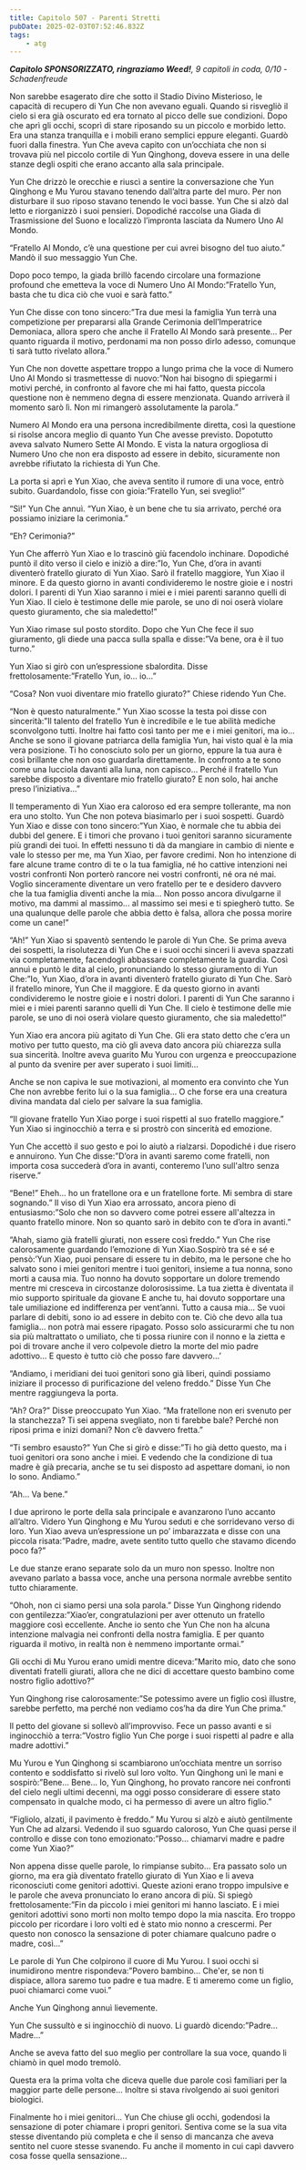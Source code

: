 ```yaml
---
title: Capitolo 507 - Parenti Stretti
pubDate: 2025-02-03T07:52:46.832Z
tags:
    - atg
---
```



<em><strong>Capitolo SPONSORIZZATO, ringraziamo Weed!</strong>,
9 capitoli in coda, 0/10
-Schadenfreude</em>


Non sarebbe esagerato dire che sotto il Stadio Divino Misterioso, le capacità di recupero di Yun Che non avevano eguali. Quando si risvegliò il cielo si era già oscurato ed era tornato al picco delle sue condizioni. Dopo che aprì gli occhi, scoprì di stare riposando su un piccolo e morbido letto.
Era una stanza tranquilla e i mobili erano semplici eppure eleganti. Guardò fuori dalla finestra. Yun Che aveva capito con un’occhiata che non si trovava più nel piccolo cortile di Yun Qinghong, doveva essere in una delle stanze degli ospiti che erano accanto alla sala principale.


Yun Che drizzò le orecchie e riuscì a sentire la conversazione che Yun Qinghong e Mu Yurou stavano tenendo dall’altra parte del muro. Per non disturbare il suo riposo stavano tenendo le voci basse. Yun Che si alzò dal letto e riorganizzò i suoi pensieri. Dopodiché raccolse una Giada di Trasmissione del Suono e localizzò l’impronta lasciata da Numero Uno Al Mondo.


“Fratello Al Mondo, c’è una questione per cui avrei bisogno del tuo aiuto.” Mandò il suo messaggio Yun Che.


Dopo poco tempo, la giada brillò facendo circolare una formazione profound che emetteva la voce di Numero Uno Al Mondo:”Fratello Yun, basta che tu dica ciò che vuoi e sarà fatto.”


Yun Che disse con tono sincero:”Tra due mesi la famiglia Yun terrà una competizione per prepararsi alla Grande Cerimonia dell’Imperatrice Demoniaca, allora spero che anche il Fratello Al Mondo sarà presente… Per quanto riguarda il motivo, perdonami ma non posso dirlo adesso, comunque ti sarà tutto rivelato allora.”


Yun Che non dovette aspettare troppo a lungo prima che la voce di Numero Uno Al Mondo si trasmettesse di nuovo:”Non hai bisogno di spiegarmi i motivi perché, in confronto al favore che mi hai fatto, questa piccola questione non è nemmeno degna di essere menzionata. Quando arriverà il momento sarò lì. Non mi rimangerò assolutamente la parola.”


Numero Al Mondo era una persona incredibilmente diretta, così la questione si risolse ancora meglio di quanto Yun Che avesse previsto. Dopotutto aveva salvato Numero Sette Al Mondo. E vista la natura orgogliosa di Numero Uno che non era disposto ad essere in debito, sicuramente non avrebbe rifiutato la richiesta di Yun Che.


La porta si aprì e Yun Xiao, che aveva sentito il rumore di una voce, entrò subito. Guardandolo, fisse con gioia:”Fratello Yun, sei sveglio!”


“Sì!” Yun Che annuì. “Yun Xiao, è un bene che tu sia arrivato, perché ora possiamo iniziare la cerimonia.”


“Eh? Cerimonia?”


Yun Che afferrò Yun Xiao e lo trascinò giù facendolo inchinare. Dopodiché puntò il dito verso il cielo e iniziò a dire:”Io, Yun Che, d’ora in avanti diventerò fratello giurato di Yun Xiao. Sarò il fratello maggiore, Yun Xiao il minore. E da questo giorno in avanti condivideremo le nostre gioie e i nostri dolori. I parenti di Yun Xiao saranno i miei e i miei parenti saranno quelli di Yun Xiao. Il cielo è testimone delle mie parole, se uno di noi oserà violare questo giuramento, che sia maledetto!”


Yun Xiao rimase sul posto stordito. Dopo che Yun Che fece il suo giuramento, gli diede una pacca sulla spalla e disse:”Va bene, ora è il tuo turno.”


Yun Xiao si girò con un’espressione sbalordita. Disse frettolosamente:”Fratello Yun, io… io…”


“Cosa? Non vuoi diventare mio fratello giurato?” Chiese ridendo Yun Che.


“Non è questo naturalmente.” Yun Xiao scosse la testa poi disse con sincerità:”Il talento del fratello Yun è incredibile e le tue abilità mediche sconvolgono tutti. Inoltre hai fatto così tanto per me e i miei genitori, ma io...
Anche se sono il giovane patriarca della famiglia Yun, hai visto qual è la mia vera posizione. Ti ho conosciuto solo per un giorno, eppure la tua aura è così brillante che non oso guardarla direttamente.
In confronto a te sono come una lucciola davanti alla luna, non capisco... Perché il fratello Yun sarebbe disposto a diventare mio fratello giurato? E non solo, hai anche preso l’iniziativa...”


Il temperamento di Yun Xiao era caloroso ed era sempre tollerante, ma non era uno stolto. Yun Che non poteva biasimarlo per i suoi sospetti. Guardò Yun Xiao e disse con tono sincero:”Yun Xiao, è normale che tu abbia dei dubbi del genere. E i timori che provano i tuoi genitori saranno sicuramente più grandi dei tuoi. In effetti nessuno ti dà da mangiare in cambio di niente e vale lo stesso per me, ma Yun Xiao, per favore credimi. Non ho intenzione di fare alcune trame contro di te o la tua famiglia, né ho cattive intenzioni nei vostri confronti
Non porterò rancore nei vostri confronti, né ora né mai. Voglio sinceramente diventare un vero fratello per te e desidero davvero che la tua famiglia diventi anche la mia... Non posso ancora divulgarne il motivo, ma dammi al massimo... al massimo sei mesi e ti spiegherò tutto. Se una qualunque delle parole che abbia detto è falsa, allora che possa morire come un cane!”


“Ah!” Yun Xiao si spaventò sentendo le parole di Yun Che. Se prima aveva dei sospetti, la risolutezza di Yun Che e i suoi occhi sinceri li aveva spazzati via completamente, facendogli abbassare completamente la guardia. Così annuì e puntò le dita al cielo, pronunciando lo stesso giuramento di Yun Che:”Io, Yun Xiao, d’ora in avanti diventerò fratello giurato di Yun Che.
Sarò il fratello minore, Yun Che il maggiore. E da questo giorno in avanti condivideremo le nostre gioie e i nostri dolori. I parenti di Yun Che saranno i miei e i miei parenti saranno quelli di Yun Che.
Il cielo è testimone delle mie parole, se uno di noi oserà violare questo giuramento, che sia maledetto!”


Yun Xiao era ancora più agitato di Yun Che. Gli era stato detto che c’era un motivo per tutto questo, ma ciò gli aveva dato ancora più chiarezza sulla sua sincerità. Inoltre aveva guarito Mu Yurou con urgenza e preoccupazione al punto da svenire per aver superato i suoi limiti…


Anche se non capiva le sue motivazioni, al momento era convinto che Yun Che non avrebbe ferito lui o la sua famiglia… O che forse era una creatura divina mandata dal cielo per salvare la sua famiglia.


“Il giovane fratello Yun Xiao porge i suoi rispetti al suo fratello maggiore.” Yun Xiao si inginocchiò a terra e si prostrò con sincerità ed emozione.


Yun Che accettò il suo gesto e poi lo aiutò a rialzarsi. Dopodiché i due risero e annuirono. Yun Che disse:”D’ora in avanti saremo come fratelli, non importa cosa succederà d’ora in avanti, conteremo l’uno sull'altro senza riserve.”


“Bene!” Eheh… ho un fratellone ora e un fratellone forte. Mi sembra di stare sognando.” Il viso di Yun Xiao era arrossato, ancora pieno di entusiasmo:”Solo che non so davvero come potrei essere all'altezza in quanto fratello minore. Non so quanto sarò in debito con te d’ora in avanti.”


“Ahah, siamo già fratelli giurati, non essere così freddo.”  Yun Che rise calorosamente guardando l’emozione di Yun Xiao.Sospirò tra sé e sé e pensò:’Yun Xiao, puoi pensare di essere tu in debito, ma le persone che ho salvato sono i miei genitori mentre i tuoi genitori, insieme a tua nonna, sono morti a causa mia. Tuo nonno ha dovuto sopportare un dolore tremendo mentre mi cresceva in circostanze dolorosissime. La tua zietta è diventata il mio supporto spirituale da giovane
E anche tu, hai dovuto sopportare una tale umiliazione ed indifferenza per vent’anni. Tutto a causa mia… Se vuoi parlare di debiti, sono io ad essere in debito con te. Ciò che devo alla tua famiglia… non potrà mai essere ripagato. Posso solo assicurarmi che tu non sia più maltrattato o umiliato, che ti possa riunire con il nonno e la zietta e poi di trovare anche il vero colpevole dietro la morte del mio padre adottivo… E questo è tutto ciò che posso fare davvero…’


“Andiamo, i meridiani dei tuoi genitori sono già liberi, quindi possiamo iniziare il processo di purificazione del veleno freddo.” Disse Yun Che mentre raggiungeva la porta.


“Ah? Ora?” Disse preoccupato Yun Xiao. “Ma fratellone non eri svenuto per la stanchezza? Ti sei appena svegliato, non ti farebbe bale? Perché non riposi prima e inizi domani? Non c’è davvero fretta.”


“Ti sembro esausto?” Yun Che si girò e disse:”Ti ho già detto questo, ma i tuoi genitori ora sono anche i miei. E vedendo che la condizione di tua madre è già precaria, anche se tu sei disposto ad aspettare domani, io non lo sono. Andiamo.”


“Ah… Va bene.”


I due aprirono le porte della sala principale e avanzarono l’uno accanto all’altro. Videro Yun Qinghong e Mu Yurou seduti e che sorridevano verso di loro. Yun Xiao aveva un’espressione un po’ imbarazzata e disse con una piccola risata:”Padre, madre, avete sentito tutto quello che stavamo dicendo poco fa?”


Le due stanze erano separate solo da un muro non spesso. Inoltre non avevano parlato a bassa voce, anche una persona normale avrebbe sentito tutto chiaramente.


“Ohoh, non ci siamo persi una sola parola.” Disse Yun Qinghong ridendo con gentilezza:”Xiao’er, congratulazioni per aver ottenuto un fratello maggiore così eccellente. Anche io sento che Yun Che non ha alcuna intenzione malvagia nei confronti della nostra famiglia. E per quanto riguarda il motivo, in realtà non è nemmeno importante ormai.”


Gli occhi di Mu Yurou erano umidi mentre diceva:”Marito mio, dato che sono diventati fratelli giurati, allora che ne dici di accettare questo bambino come nostro figlio adottivo?”


Yun Qinghong rise calorosamente:”Se potessimo avere un figlio così illustre, sarebbe perfetto, ma perché non vediamo cos’ha da dire Yun Che prima.”


Il petto del giovane si sollevò all’improvviso. Fece un passo avanti e si inginocchiò a terra:”Vostro figlio Yun Che porge i suoi rispetti al padre e alla madre adottivi.”


Mu Yurou e Yun Qinghong si scambiarono un’occhiata mentre un sorriso contento e soddisfatto si rivelò sul loro volto. Yun Qinghong unì le mani e sospirò:”Bene… Bene… Io, Yun Qinghong, ho provato rancore nei confronti del cielo negli ultimi decenni, ma oggi posso considerare di essere stato compensato in qualche modo, ci ha permesso di avere un altro figlio.”


“Figliolo, alzati, il pavimento è freddo.” Mu Yurou si alzò e aiutò gentilmente Yun Che ad alzarsi. Vedendo il suo sguardo caloroso, Yun Che quasi perse il controllo e disse con tono emozionato:”Posso… chiamarvi madre e padre come Yun Xiao?”


Non appena disse quelle parole, lo rimpianse subito… Era passato solo un giorno, ma era già diventato fratello giurato di Yun Xiao e li aveva riconosciuti come genitori adottivi. Queste azioni erano troppo impulsive e le parole che aveva pronunciato lo erano ancora di più. Si spiegò frettolosamente:”Fin da piccolo i miei genitori mi hanno lasciato. E i miei genitori adottivi sono morti non molto tempo dopo la mia nascita. Ero troppo piccolo per ricordare i loro volti ed è stato mio nonno a crescermi. Per questo non conosco la sensazione di poter chiamare qualcuno padre o madre, così...”


Le parole di Yun Che colpirono il cuore di Mu Yurou. I suoi occhi si inumidirono mentre rispondeva:”Povero bambino… Che'er, se non ti dispiace, allora saremo tuo padre e tua madre. E ti ameremo come un figlio, puoi chiamarci come vuoi.”


Anche Yun Qinghong annuì lievemente.


Yun Che sussultò e si inginocchiò di nuovo. Li guardò dicendo:”Padre... Madre...”


Anche se aveva fatto del suo meglio per controllare la sua voce, quando li chiamò in quel modo tremolò.


Questa era la prima volta che diceva quelle due parole così familiari per la maggior parte delle persone... Inoltre si stava rivolgendo ai suoi genitori biologici.


Finalmente ho i miei genitori... Yun Che chiuse gli occhi, godendosi la sensazione di poter chiamare i propri genitori. Sentiva come se la sua vita stesse diventando più completa e che il senso di mancanza che aveva sentito nel cuore stesse svanendo. Fu anche il momento in cui capì davvero cosa fosse quella sensazione...
                                


                                



